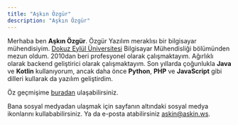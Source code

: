 ```yaml
---
title: "Aşkın Özgür"
description: "Aşkın Özgür"
---
```


Merhaba ben **Aşkın Özgür**. Özgür Yazılım meraklısı bir bilgisayar mühendisiyim. [Dokuz Eylül Üniversitesi](http://www.deu.edu.tr) Bilgisayar Mühendisliği bölümünden mezun oldum. 2010dan beri profesyonel olarak çalışmaktayım. Ağırlıklı olarak backend geliştirici olarak çalışmaktayım. Son yıllarda çoğunlukla **Java** ve **Kotlin** kullanıyorum, ancak daha önce **Python**, **PHP** ve **JavaScript** gibi dilleri kullarak da yazılım geliştirdim.

Öz geçmişime [buradan](/resume) ulaşabilirsiniz.

Bana sosyal medyadan ulaşmak için sayfanın altındaki sosyal medya ikonlarını kullababilirsiniz. Ya da e-posta atabilirsiniz [askin@askin.ws](mailto:askin@askin.ws).

